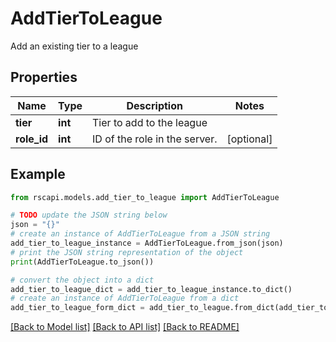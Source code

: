 # AddTierToLeague

Add an existing tier to a league

## Properties

Name | Type | Description | Notes
------------ | ------------- | ------------- | -------------
**tier** | **int** | Tier to add to the league | 
**role_id** | **int** | ID of the role in the server. | [optional] 

## Example

```python
from rscapi.models.add_tier_to_league import AddTierToLeague

# TODO update the JSON string below
json = "{}"
# create an instance of AddTierToLeague from a JSON string
add_tier_to_league_instance = AddTierToLeague.from_json(json)
# print the JSON string representation of the object
print(AddTierToLeague.to_json())

# convert the object into a dict
add_tier_to_league_dict = add_tier_to_league_instance.to_dict()
# create an instance of AddTierToLeague from a dict
add_tier_to_league_form_dict = add_tier_to_league.from_dict(add_tier_to_league_dict)
```
[[Back to Model list]](../README.md#documentation-for-models) [[Back to API list]](../README.md#documentation-for-api-endpoints) [[Back to README]](../README.md)


